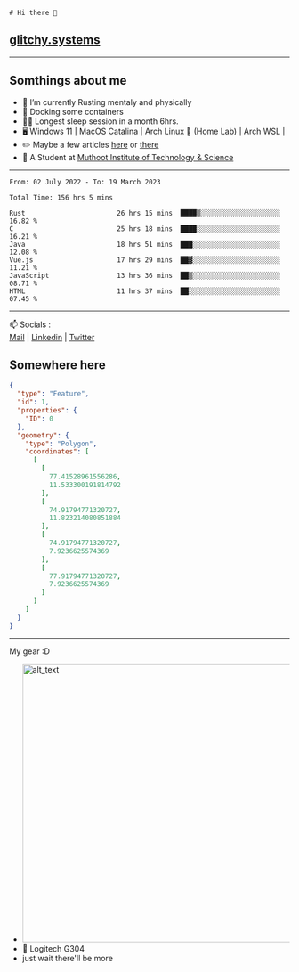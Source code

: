 ```
# Hi there 👋
```
## [glitchy.systems](https://glitchy.systems)
---

## Somthings about me



- 🌱 I’m currently Rusting mentaly and physically
- 🐋 Docking some containers
- 😶‍🌫️ Longest sleep session in a month 6hrs.
- 🖥️ Windows 11 | MacOS Catalina | Arch Linux 🦩 (Home Lab) | Arch WSL |
- ✏️ Maybe a few articles [here](https://medium.com/@advaithnarayanan8) or [there](https://medium.com/@advaithnarayanan8)
- 📑 A Student at [Muthoot Institute of Technology & Science](https://mgmits.ac.in/)



---

<!--START_SECTION:waka-->

```text
From: 02 July 2022 - To: 19 March 2023

Total Time: 156 hrs 5 mins

Rust                       26 hrs 15 mins  ████▒░░░░░░░░░░░░░░░░░░░░   16.82 %
C                          25 hrs 18 mins  ████░░░░░░░░░░░░░░░░░░░░░   16.21 %
Java                       18 hrs 51 mins  ███░░░░░░░░░░░░░░░░░░░░░░   12.08 %
Vue.js                     17 hrs 29 mins  ██▓░░░░░░░░░░░░░░░░░░░░░░   11.21 %
JavaScript                 13 hrs 36 mins  ██▒░░░░░░░░░░░░░░░░░░░░░░   08.71 %
HTML                       11 hrs 37 mins  ██░░░░░░░░░░░░░░░░░░░░░░░   07.45 %
```

<!--END_SECTION:waka-->

---

📫 Socials :<br>
[Mail](mailto:advaithnarayanan8@gmail.com) | [Linkedin](https://www.linkedin.com/in/advaith-narayanan-a72152214/) | [Twitter](https://twitter.com/advaithnarayan)

## Somewhere here

```geojson
{
  "type": "Feature",
  "id": 1,
  "properties": {
    "ID": 0
  },
  "geometry": {
    "type": "Polygon",
    "coordinates": [
      [
        [
          77.41528961556286,
          11.533300191814792
        ],
        [
          74.91794771320727,
          11.823214080851884
        ],
        [
          74.91794771320727,
          7.9236625574369
        ],
        [
          77.91794771320727,
          7.9236625574369
        ]
      ]
    ]
  }
}
```


--- 
My gear :D

- [<img alt="alt_text" width="500px" src="https://valid.x86.fr/cache/banner/xv24bv-6.png" />](https://valid.x86.fr/xv24bv)
- 🐁 Logitech G304
- just wait there'll be more

